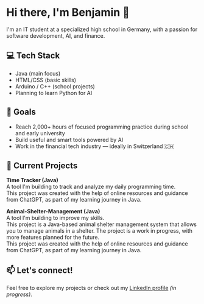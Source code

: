 # Hi there, I'm Benjamin 👋

I'm an IT student at a specialized high school in Germany, with a passion for software development, AI, and finance.

## 💻 Tech Stack
- Java (main focus)
- HTML/CSS (basic skills)
- Arduino / C++ (school projects)
- Planning to learn Python for AI

## 🚀 Goals
- Reach 2,000+ hours of focused programming practice during school and early university
- Build useful and smart tools powered by AI
- Work in the financial tech industry — ideally in Switzerland 🇨🇭

## 📌 Current Projects

**Time Tracker (Java)**  
A tool I'm building to track and analyze my daily programming time.  
This project was created with the help of online resources and guidance from ChatGPT, as part of my learning journey in Java.

**Animal-Shelter-Management (Java)**  
A tool I'm building to improve my skills.  
This project is a Java-based animal shelter management system that allows you to manage animals in a shelter. The project is a work in progress, with more features planned for the future.  
This project was created with the help of online resources and guidance from ChatGPT, as part of my learning journey in Java.

## 📫 Let's connect!
Feel free to explore my projects or check out my [LinkedIn profile](https://www.linkedin.com/in/XXX) *(in progress)*.
